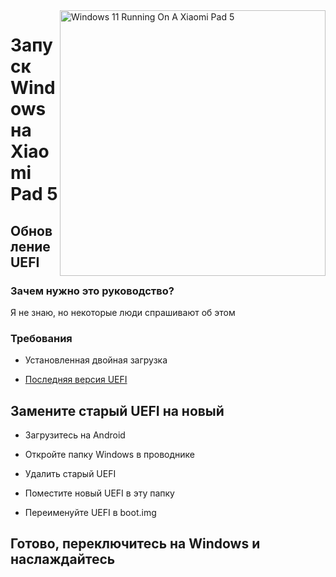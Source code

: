<img align="right" src="https://raw.githubusercontent.com/erdilS/Port-Windows-11-Xiaomi-Pad-5/main/nabu.png" width="425" alt="Windows 11 Running On A Xiaomi Pad 5">

# Запуск Windows на Xiaomi Pad 5

## Обновление UEFI

### Зачем нужно это руководство?

Я не знаю, но некоторые люди спрашивают об этом

### Требования 

- Установленная двойная загрузка
  
- [Последняя версия UEFI](https://raw.githubusercontent.com/erdilS/Port-Windows-11-Xiaomi-Pad-5/main/images/xiaomi-nabu_20240115.img)

## Замените старый UEFI на новый

- Загрузитесь на Android

- Откройте папку Windows в проводнике

- Удалить старый UEFI

- Поместите новый UEFI в эту папку

- Переименуйте UEFI в boot.img

## Готово, переключитесь на Windows и наслаждайтесь
